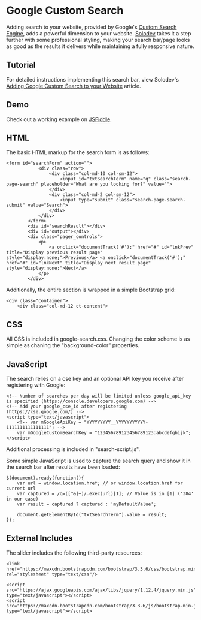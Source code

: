 # Google Custom Search

Adding search to your website, provided by Google's [Custom Search Engine](https://cse.google.com/cse/), adds a powerful dimension to your website. [Solodev](https://www.solodev.com/) takes it a step further with some professional styling, making your search bar/page looks as good as the results it delivers while maintaining a fully responsive nature.


## Tutorial

For detailed instructions implementing this search bar, view Solodev's [Adding Google Custom Search to your Website](https://www.solodev.com/blog/web-design/code-examples/2014392-adding-google-custom-search-to-your-website.stml) article.

## Demo

Check out a working example on [JSFiddle](https://jsfiddle.net/solodev/2hcbheh8/).

## HTML

The basic HTML markup for the search form is as follows:
```
<form id="searchForm" action="">
			<div class="row">
				<div class="col-md-10 col-sm-12">
					<input id="txtSearchTerm" name="q" class="search-page-search" placeholder="What are you looking for?" value="">
				</div>
				<div class="col-md-2 col-sm-12">
					<input type="submit" class="search-page-search-submit" value="Search">
				</div>
			</div>
		</form>
		<div id="searchResult"></div>
		<div id="output"></div>
		<div class="pager_controls">
			<p>
				<a onclick="documentTrack('#');" href="#" id="lnkPrev" title="Display previous result page" style="display:none;">Previous</a> <a onclick="documentTrack('#');" href="#" id="lnkNext" title="Display next result page" style="display:none;">Next</a>
			</p>
		</div>
```

Additionally, the entire section is wrapped in a simple Bootstrap grid:
```
<div class="container">
	<div class="col-md-12 ct-content">
```

## CSS

All CSS is included in google-search.css. Changing the color scheme is as simple as chaning the "background-color" properties.

## JavaScript

The search relies on a cse key and an optional API key you receive after registering with Google:
```
<!-- Number of searches per day will be limited unless google_api_key is specified (https://console.developers.google.com) -->
<!-- Add your google_cse_id after registering (https://cse.google.com/) -->
<script type="text/javascript">
	<!-- var mGoogleApiKey = "YYYYYYYYY__YYYYYYYYYYY-1111111111111111"; -->
	var mGoogleCustomSearchKey = "123456789123456789123:abcdefghijk";
</script> 
```

Additional processing is included in "search-script.js".

Some simple JavaScript is used to capture the search query and show it in the search bar after results have been loaded:
```
$(document).ready(function(){
	var url = window.location.href; // or window.location.href for current url
	var captured = /q=([^&]+)/.exec(url)[1]; // Value is in [1] ('384' in our case)
	var result = captured ? captured : 'myDefaultValue';
			
	document.getElementById("txtSearchTerm").value = result;
});
```

## External Includes

The slider includes the following third-party resources:
```
<link href="https://maxcdn.bootstrapcdn.com/bootstrap/3.3.6/css/bootstrap.min.css" rel="stylesheet" type="text/css"/>
	
<script src="https://ajax.googleapis.com/ajax/libs/jquery/1.12.4/jquery.min.js" type="text/javascript"></script>
<script src="https://maxcdn.bootstrapcdn.com/bootstrap/3.3.6/js/bootstrap.min.js" type="text/javascript"></script>
```